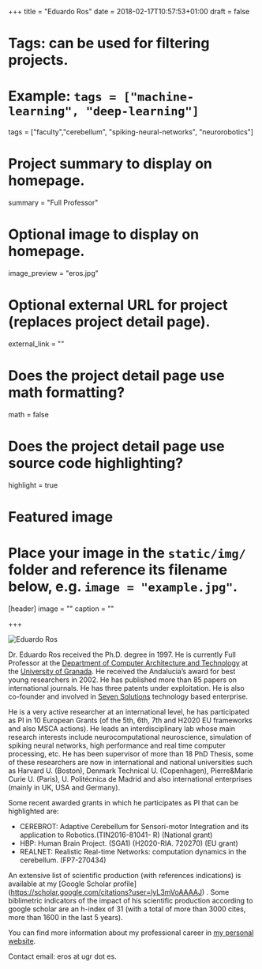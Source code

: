 +++
title = "Eduardo Ros"
date = 2018-02-17T10:57:53+01:00
draft = false

# Tags: can be used for filtering projects.
# Example: `tags = ["machine-learning", "deep-learning"]`
tags = ["faculty","cerebellum", "spiking-neural-networks", "neurorobotics"]

# Project summary to display on homepage.
summary = "Full Professor"

# Optional image to display on homepage.
image_preview = "eros.jpg"

# Optional external URL for project (replaces project detail page).
external_link = ""

# Does the project detail page use math formatting?
math = false

# Does the project detail page use source code highlighting?
highlight = true

# Featured image
# Place your image in the `static/img/` folder and reference its filename below, e.g. `image = "example.jpg"`.
[header]
image = ""
caption = ""

+++

![Eduardo Ros](/img/eros.jpg)

Dr. Eduardo Ros received the Ph.D. degree in 1997. He is currently Full Professor at the [Department of Computer Architecture and Technology](https://atc.ugr.es/) at the [University of Granada](https://www.ugr.es). He received the Andalucia’s award for best young researchers in 2002. He has published more than 85 papers on international journals. He has three patents under exploitation. He is also co-founder and involved in [Seven
Solutions](http://sevensols.com/) technology based enterprise.

He is a very active researcher at an international level, he has participated as PI in 10 European Grants (of the 5th, 6th, 7th and H2020 EU frameworks and also MSCA actions). He leads an interdisciplinary lab whose main research interests include neurocomputational neuroscience, simulation of spiking neural networks, high performance and real time computer processing, etc. He has been supervisor of more than 18 PhD Thesis, some of these researchers are now in international and national universities such as Harvard U. (Boston), Denmark Technical U. (Copenhagen), Pierre&Marie Curie U. (Paris), U. Politécnica de Madrid and also international enterprises (mainly in UK, USA and Germany).

Some recent awarded grants in which he participates as PI that can be highlighted are:
* CEREBROT: Adaptive Cerebellum for Sensori-motor Integration and its application to Robotics.(TIN2016-81041- R) (National grant)
* HBP: Human Brain Project. (SGA1) (H2020-RIA. 720270) (EU grant)
* REALNET: Realistic Real-time Networks: computation dynamics in the cerebellum. (FP7-270434)

An extensive list of scientific production (with references indications) is available at my [Google Scholar profile] (https://scholar.google.com/citations?user=lyL3mVoAAAAJ) . Some biblimetric indicators of the impact of his scientific production according to google scholar are an h-index of 31 (with a total of more than 3000 cites, more than 1600 in the last 5 years).

You can find more information about my professional career in [my personal website](http://www.ugr.es/~eros/). 

Contact email: eros at ugr dot es.
